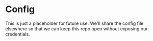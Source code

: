 # Config
This is just a placeholder for future use. We'll share the config file elsewhere so that we can keep this repo open without exposing our credentials.
